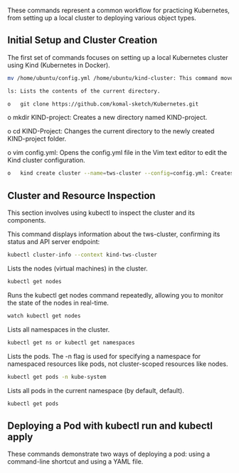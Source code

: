 These commands represent a common workflow for practicing Kubernetes, from setting up a local cluster to deploying various object types.

## Initial Setup and Cluster Creation

The first set of commands focuses on setting up a local Kubernetes cluster using Kind (Kubernetes in Docker).
```bash
mv /home/ubuntu/config.yml /home/ubuntu/kind-cluster: This command moves a file named config.yml from one directory to another.

ls: Lists the contents of the current directory.
```
```bash
o	git clone https://github.com/komal-sketch/Kubernetes.git
```

o	mkdir KIND-project: Creates a new directory named KIND-project.

o	cd KIND-Project: Changes the current directory to the newly created KIND-project folder.

o	vim config.yml: Opens the config.yml file in the Vim text editor to edit the Kind cluster configuration.

```bash
o	kind create cluster --name=tws-cluster --config=config.yml: Creates a new Kind cluster named K8s-cluster using the specified configuration file.
```

## Cluster and Resource Inspection

This section involves using kubectl to inspect the cluster and its components.

This command displays information about the tws-cluster, confirming its status and API server endpoint:
```bash
kubectl cluster-info --context kind-tws-cluster
```

Lists the nodes (virtual machines) in the cluster.
```bash
kubectl get nodes
```

Runs the kubectl get nodes command repeatedly, allowing you to monitor the state of the nodes in real-time.
```bash
watch kubectl get nodes
```

Lists all namespaces in the cluster.
```bash
kubectl get ns or kubectl get namespaces
```

Lists the pods. The -n flag is used for specifying a namespace for namespaced resources like pods, not cluster-scoped resources like nodes.
```bash
kubectl get pods -n kube-system
```

Lists all pods in the current namespace (by default, default).
```bash
kubectl get pods
```
## Deploying a Pod with kubectl run and kubectl apply

These commands demonstrate two ways of deploying a pod: using a command-line shortcut and using a YAML file.




